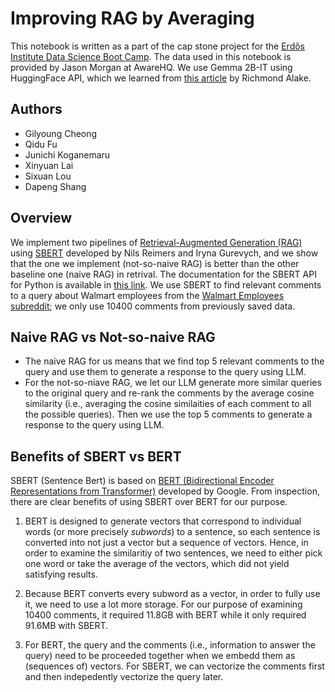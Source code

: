 # Improving RAG by Averaging
This notebook is written as a part of the cap stone project for the [Erdős Institute Data Science Boot Camp](https://www.erdosinstitute.org/). The data used in this notebook is provided by Jason Morgan at AwareHQ. We use Gemma 2B-IT using HuggingFace API, which we learned from [this article](https://huggingface.co/learn/cookbook/en/rag_with_hugging_face_gemma_mongodb) by Richmond Alake.

## Authors
* Gilyoung Cheong
* Qidu Fu
* Junichi Koganemaru
* Xinyuan Lai
* Sixuan Lou
* Dapeng Shang

## Overview
We implement two pipelines of [Retrieval-Augmented Generation (RAG)](https://aws.amazon.com/what-is/retrieval-augmented-generation/) using [SBERT](https://arxiv.org/abs/1908.10084) developed by Nils Reimers and Iryna Gurevych, and we show that the one we implement (not-so-naive RAG) is better than the other baseline one (naive RAG) in retrival. The documentation for the SBERT API for Python is available in [this link](https://sbert.net/). We use SBERT to find relevant comments to a query about Walmart employees from the [Walmart Employees subreddit](https://www.reddit.com/r/WalmartEmployees/); we only use 10400 comments from previously saved data.

## Naive RAG vs Not-so-naive RAG

* The naive RAG for us means that we find top 5 relevant comments to the query and use them to generate a response to the query using LLM.
* For the not-so-niave RAG, we let our LLM generate more similar queries to the original query and re-rank the comments by the average cosine similarity (i.e., averaging the cosine similaities of each comment to all the possible queries). Then we use the top 5 comments to generate a response to the query using LLM.

## Benefits of SBERT vs BERT

SBERT (Sentence Bert) is based on [BERT (Bidirectional Encoder Representations from Transformer)](https://arxiv.org/abs/1810.04805) developed by Google. From inspection, there are clear benefits of using SBERT over BERT for our purpose.

1. BERT is designed to generate vectors that correspond to individual words (or more precisely *subwords*) to a sentence, so each sentence is converted into not just a vector but a sequence of vectors. Hence, in order to examine the similaritiy of two sentences, we need to either pick one word or take the average of the vectors, which did not yield satisfying results.

2. Because BERT converts every subword as a vector, in order to fully use it, we need to use a lot more storage. For our purpose of examining 10400 comments, it required 11.8GB with BERT while it only required 91.6MB with SBERT.

3. For BERT, the query and the comments (i.e., information to answer the query) need to be proceeded together when we embedd them as (sequences of) vectors. For SBERT, we can vectorize the comments first and then indepedently vectorize the query later.
